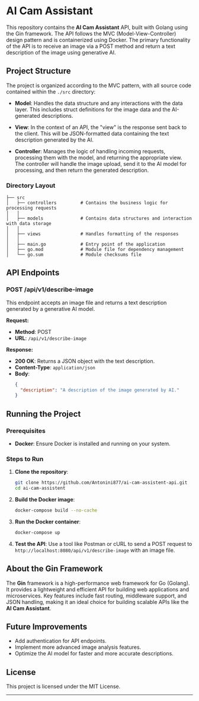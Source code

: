 # AI Cam Assistant

This repository contains the **AI Cam Assistant** API, built with Golang using the Gin framework. The API follows the MVC (Model-View-Controller) design pattern and is containerized using Docker. The primary functionality of the API is to receive an image via a POST method and return a text description of the image using generative AI.

## Project Structure

The project is organized according to the MVC pattern, with all source code contained within the `./src` directory:

- **Model**: Handles the data structure and any interactions with the data layer. This includes struct definitions for the image data and the AI-generated descriptions.
  
- **View**: In the context of an API, the "view" is the response sent back to the client. This will be JSON-formatted data containing the text description generated by the AI.
  
- **Controller**: Manages the logic of handling incoming requests, processing them with the model, and returning the appropriate view. The controller will handle the image upload, send it to the AI model for processing, and then return the generated description.

### Directory Layout

```
├── src
│   ├── controllers         # Contains the business logic for processing requests
│   │   
│   ├── models              # Contains data structures and interaction with data storage
│   │   
│   ├── views               # Handles formatting of the responses
│   │   
│   ├── main.go             # Entry point of the application
│   ├── go.mod              # Module file for dependency management
│   └── go.sum              # Module checksums file
```

## API Endpoints

### POST /api/v1/describe-image

This endpoint accepts an image file and returns a text description generated by a generative AI model.

**Request:**

- **Method**: POST
- **URL**: `/api/v1/describe-image`

**Response:**

- **200 OK**: Returns a JSON object with the text description.
- **Content-Type**: `application/json`
- **Body**:
  ```json
  {
    "description": "A description of the image generated by AI."
  }
  ```

## Running the Project

### Prerequisites

- **Docker**: Ensure Docker is installed and running on your system.

### Steps to Run

1. **Clone the repository**:
   ```bash
   git clone https://github.com/Antonini877/ai-cam-assistent-api.git
   cd ai-cam-assistent
   ```

2. **Build the Docker image**:
   ```bash
   docker-compose build --no-cache
   ```

3. **Run the Docker container**:
   ```bash
   docker-compose up
   ```

4. **Test the API**:
   Use a tool like Postman or cURL to send a POST request to `http://localhost:8080/api/v1/describe-image` with an image file.

## About the Gin Framework

The **Gin** framework is a high-performance web framework for Go (Golang). It provides a lightweight and efficient API for building web applications and microservices. Key features include fast routing, middleware support, and JSON handling, making it an ideal choice for building scalable APIs like the **AI Cam Assistant**.

## Future Improvements

- Add authentication for API endpoints.
- Implement more advanced image analysis features.
- Optimize the AI model for faster and more accurate descriptions.

## License

This project is licensed under the MIT License.

---

